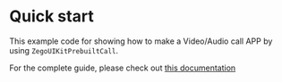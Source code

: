 # Quick start

This example code for showing how to make a Video/Audio call APP by using `ZegoUIKitPrebuiltCall`.

For the complete guide,  please check out [this documentation](https://docs.zegocloud.com/article/14820)